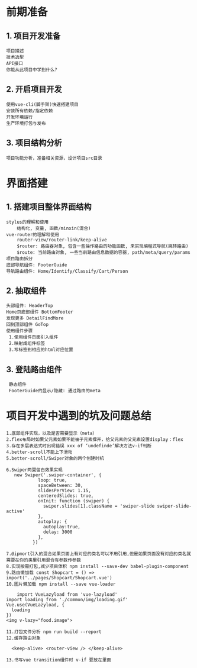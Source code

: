 # 前期准备
## 1. 项目开发准备
    项目描述
    技术选型
    API接口
    你能从此项目中学到什么?

## 2. 开启项目开发
    使用vue-cli(脚手架)快速搭建项目
    安装所有依赖/指定依赖
    开发环境运行
    生产环境打包与发布

## 3.	项目结构分析
    项目功能分析，准备相关资源，设计项目src目录

# 界面搭建
## 1. 搭建项目整体界面结构
    stylus的理解和使用
        结构化, 变量, 函数/minxin(混合)
    vue-router的理解和使用
        router-view/router-link/keep-alive
        $router: 路由器对象, 包含一些操作路由的功能函数, 来实现编程式导航(跳转路由)
        $route: 当前路由对象, 一些当前路由信息数据的容器, path/meta/query/params
    项目路由拆分
    底部导航组件: FooterGuide
    导航路由组件: Home/Identify/Classify/Cart/Person

## 2. 抽取组件
    头部组件: HeaderTop 
    Home页底部组件 BottomFooter
    发现更多 DetailFindMore
    回到顶部组件 GoTop
    使用组件步骤
     1.使用组件页面引入组件
     2.映射成组件标签
     3.写标签到相应的html对应位置
    
## 3. 登陆路由组件
     静态组件
     FooterGuide的显示/隐藏: 通过路由的meta
     
     
   # 项目开发中遇到的坑及问题总结
    1.底部组件实现，以及是否需要显示（meta）
    2.flex布局时如果父元素如果不能被子元素撑开，给父元素的父元素设置display：flex
    3.存在多层表达式时出现错误 xxx of ‘undefinde’解决方法v-if判断
    4.better-scroll不能上下滑动
    5.better-scroll/Swiper对象的两个创建时机
    
    6.Swiper两翼留白效果实现
       new Swiper('.swiper-container', {
                loop: true,
                spaceBetween: 30,
                slidesPerView: 1.15,
                centeredSlides: true,
                onInit: function (swiper) {
                  swiper.slides[1].className = 'swiper-slide swiper-slide-active'
                },
                autoplay: {
                  autoplay:true,
                  delay: 3000
                },
              })
 
    7.@ipmort引入的混合如果页面上有对应的类名可以不用引用,但是如果页面没有对应的类名就需要在你的类里引用混合有参数传参数
    8.实现按需打包,减少项目体积 npm install --save-dev babel-plugin-component
    9.路由懒加载 const Shopcart = () => import('../pages/Shopcart/Shopcart.vue')
    10.图片懒加载 npm install --save vue-loader
      
        import VueLazyload from 'vue-lazyload'
    import loading from './common/img/loading.gif'
    Vue.use(VueLazyload, {
      loading
    })
    <img v-lazy="food.image">
  
    11.打包文件分析 npm run build --report
    12.缓存路由对象
    
      <keep-alive> <router-view /> </keep-alive>
    
    13.书写vue transition组件时 v-if 要放在里面
    

